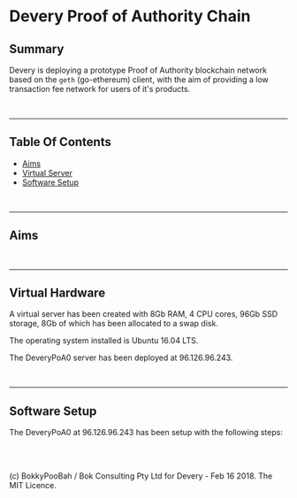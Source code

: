 # Devery Proof of Authority Chain

## Summary

Devery is deploying a prototype Proof of Authority blockchain network based on the `geth` (go-ethereum) client, with the
aim of providing a low transaction fee network for users of it's products.

<br />

<hr />

## Table Of Contents

* [Aims](#aims)
* [Virtual Server](#virtual-server)
* [Software Setup](#software-setup)

<br />

<hr />

## Aims

<br />

<hr />

## Virtual Hardware

A virtual server has been created with 8Gb RAM, 4 CPU cores, 96Gb SSD storage, 8Gb of which has been allocated to a swap disk.

The operating system installed is Ubuntu 16.04 LTS.

The DeveryPoA0 server has been deployed at 96.126.96.243.

<br />

<hr />

## Software Setup

The DeveryPoA0 at 96.126.96.243 has been setup with the following steps:





<br />

<br />

(c) BokkyPooBah / Bok Consulting Pty Ltd for Devery - Feb 16 2018. The MIT Licence.